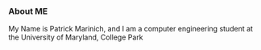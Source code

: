 ### About ME

My Name is Patrick Marinich, and I am a computer engineering student at the University of Maryland, College Park
